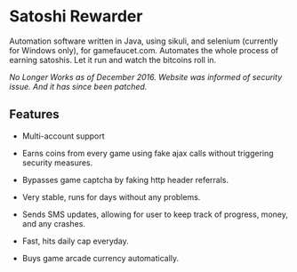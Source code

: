 # Satoshi Rewarder

Automation software written in Java, using sikuli, and selenium (currently for Windows only), for gamefaucet.com.  Automates the whole process of earning satoshis.  Let it run and watch the bitcoins roll in.

*No Longer Works as of December 2016.  Website was informed of security issue.  And it has since been patched.*

## Features

* Multi-account support

* Earns coins from every game using fake ajax calls without triggering security measures.

* Bypasses game captcha by faking http header referrals.

* Very stable, runs for days without any problems.

* Sends SMS updates, allowing for user to keep track of progress, money, and any crashes.

* Fast, hits daily cap everyday.

* Buys game arcade currency automatically.
